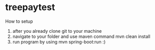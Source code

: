 # treepaytest

How to setup

1. after you already clone git to your machine
2. navigate to your folder and use maven command mvn clean install
3. run program by using mvn spring-boot:run :)
